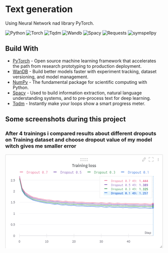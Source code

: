 # Text generation

Using Neural Network nad library PyTorch.

<img alt="Python" src="https://img.shields.io/badge/Python-3-blueviolet">
<img alt="Torch" src="https://img.shields.io/badge/torch-1.7.0%2Bcpu-red">
<img alt="Tqdm" src="https://img.shields.io/badge/tqdm-4.54.1-ff69b4">
<img alt="Wandb" src="https://img.shields.io/badge/wandb-0.10.12-success">
<img alt="Spacy" src="https://img.shields.io/badge/spacy-3.0.3-yellow">
<img alt="Requests" src="https://img.shields.io/badge/requests-2.25.0-important">
<img alt="symspellpy" src="https://img.shields.io/badge/symspellpy-6.7.0-blue">

## Build With

* [PyTorch](https://pytorch.org/) - Open source machine learning framework that accelerates the path from research prototyping to production deployment.
* [WanDB](https://wandb.ai/) - Build better models faster with experiment tracking, dataset versioning, and model management.
* [NumPy](https://numpy.org/) - The fundamental package for scientific computing with Python.
* [Spacy](https://spacy.io/) - Used to build information extraction, natural language understanding systems, and to pre-process text for deep learning.
* [Tqdm](https://tqdm.github.io/) - Instantly make your loops show a smart progress meter.

## Some screenshots during this project
### After 4 trainings i compared results about different dropouts on Training dataset and choose dropout value of my model witch gives me smaller error
![alt text][Training]

[Training]: screenshots/DropoutTL.png "Training"
